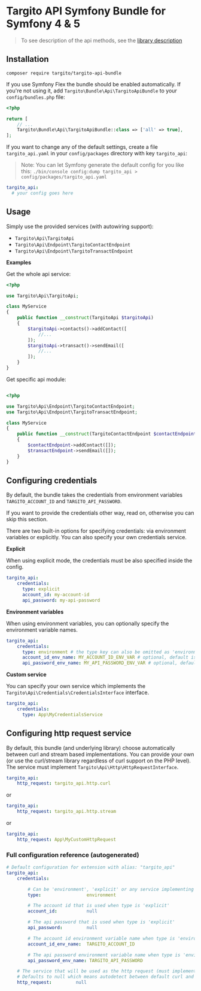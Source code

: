 # Targito API Symfony Bundle for Symfony 4 & 5

> To see description of the api methods, see the [library description](https://github.com/targito/TargitoApiPhp)

## Installation

`composer require targito/targito-api-bundle`

If you use Symfony Flex the bundle should be enabled automatically.
If you're not using it, add `Targito\Bundle\Api\TargitoApiBundle` to your `config/bundles.php` file:

```php
<?php

return [
    // ...
    Targito\Bundle\Api\TargitoApiBundle::class => ['all' => true],
];

```

If you want to change any of the default settings, create a file `targito_api.yaml` in your `config/packages` directory
with key `targito_api`:

> Note: You can let Symfony generate the default config for you like this:
> `./bin/console config:dump targito_api > config/packages/targito_api.yaml`

```yaml
targito_api:
  # your config goes here
```

## Usage

Simply use the provided services (with autowiring support):

- `Targito\Api\TargitoApi`
- `Targito\Api\Endpoint\TargitoContactEndpoint`
- `Targito\Api\Endpoint\TargitoTransactEndpoint`

**Examples**

Get the whole api service:

```php
<?php

use Targito\Api\TargitoApi;

class MyService
{
    public function __construct(TargitoApi $targitoApi)
    {
        $targitoApi->contacts()->addContact([
            //...
        ]);
        $targitoApi->transact()->sendEmail([
            //...
        ]);
    }
}
```

Get specific api module:

```php

<?php

use Targito\Api\Endpoint\TargitoContactEndpoint;
use Targito\Api\Endpoint\TargitoTransactEndpoint;

class MyService
{
    public function __construct(TargitoContactEndpoint $contactEndpoint, TargitoTransactEndpoint $transactEndpoint)
    {
        $contactEndpoint->addContact([]);
        $transactEndpoint->sendEmail([]);
    }
}
```

## Configuring credentials

By default, the bundle takes the credentials from environment variables `TARGITO_ACCOUNT_ID` and `TARGITO_API_PASSWORD`.

If you want to provide the credentials other way, read on, otherwise you can skip this section.

There are two built-in options for specifying credentials: via environment variables or explicitly. You can also
specify your own credentials service.

**Explicit**

When using explicit mode, the credentials must be also specified inside the config.

```yaml
targito_api:
    credentials:
      type: explicit
      account_id: my-account-id
      api_password: my-api-password
```

**Environment variables**

When using environment variables, you can optionally specify the environment variable names.

```yaml
targito_api:
    credentials:
      type: environment # the type key can also be omitted as 'environment' is the default value
      account_id_env_name: MY_ACCOUNT_ID_ENV_VAR # optional, default is TARGITO_ACCOUNT_ID
      api_password_env_name: MY_API_PASSWORD_ENV_VAR # optional, default is TARGITO_API_PASSWORD
```

**Custom service**

You can specify your own service which implements the `Targito\Api\Credentials\CredentialsInterface` interface.

```yaml
targito_api:
    credentials:
      type: App\MyCredentialsService
```

## Configuring http request service

By default, this bundle (and underlying library) choose automatically between curl and stream based implementations.
You can provide your own (or use the curl/stream library regardless of curl support on the PHP level).
The service must implement `Targito\Api\Http\HttpRequestInterface`.

```yaml
targito_api:
    http_request: targito_api.http.curl
```
or
```yaml
targito_api:
    http_request: targito_api.http.stream
```
or
```yaml
targito_api:
    http_request: App\MyCustomHttpRequest
```

### Full configuration reference (autogenerated)

```yaml
# Default configuration for extension with alias: "targito_api"
targito_api:
    credentials:

        # Can be 'environment', 'explicit' or any service implementing Targito\Api\Credentials\CredentialsInterface
        type:                 environment

        # The account id that is used when type is 'explicit'
        account_id:           null

        # The api password that is used when type is 'explicit'
        api_password:         null

        # The account id environment variable name when type is 'environment'
        account_id_env_name:  TARGITO_ACCOUNT_ID

        # The api password environment variable name when type is 'environment'
        api_password_env_name: TARGITO_API_PASSWORD

    # The service that will be used as the http request (must implement Targito\Api\Http\HttpRequestInterface).
    # Defaults to null which means autodetect between default curl and stream based implementations.
    http_request:         null
```
